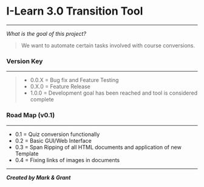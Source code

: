 # I-Learn 3.0 Transition Tool

***

 _What is the goal of this project?_
> We want to automate certain tasks involved with course conversions.

### Version Key

***

> - 0.0.X = Bug fix and Feature Testing
> - 0.X.0 = Feature Release
> - 1.0.0 = Development goal has been reached and tool is considered complete

### Road Map (v0.1)

***

- 0.1 = Quiz conversion functionally
- 0.2 = Basic GUI/Web Interface
- 0.3 = Span Ripping of all HTML documents and application of new Template
- 0.4 = Fixing links of images in documents

***

**_Created by Mark & Grant_**
